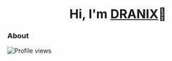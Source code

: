 <h1 align="center">Hi, I'm <a href="https://github.com/dran1x">DRANIX</a>🕋</h1>
<p align="center">
	<b></b>
</p>

### About

![Profile views](https://gpvc.arturio.dev/dran1x)
